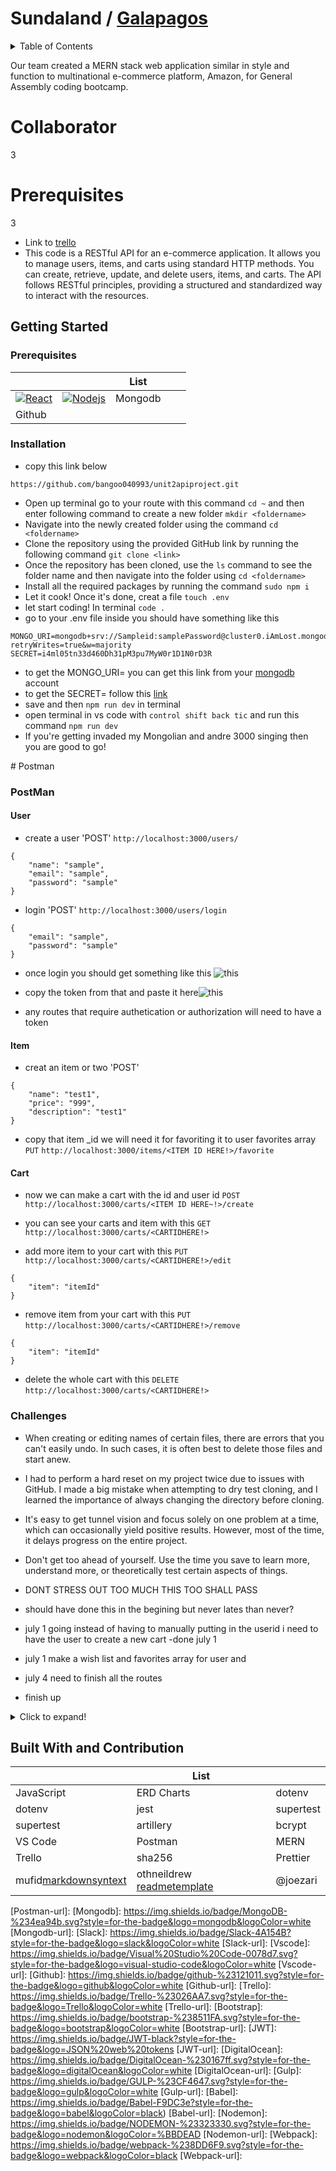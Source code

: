 # Sundaland / [Galapagos](placeHolderForLiveDeploymentPage)

<details>
  <summary>Table of Contents</summary>
  <ol>
    <li>
      <a href="#about-the-project">About The Project</a>
      <ul>
        <li><a href="#Purpose">Purpose</a></li>
        <li><a href="#Contributor">Contributor</a></li>
        <li><a href="#Prerequisites">Prerequisites</a></li>
      </ul>
    </li>
    <li>
      <a href="#getting-started">Getting Started</a>
      <ul>
        <li><a href="#prerequisites">Prerequisites</a></li>
        <li><a href="#installation">Installation</a></li>
        <li><a href="#PostMan">Postman</a></li>
      </ul>
    </li>
    <li><a href="#challenges">challenges</a></li>
    <li><a href="#note-to-self">note to self</a></li>
    <li><a href="#Built-With-and-Contribution">built with and contribution</a></li>
  </ol>
</details>

 Our team created a MERN stack web application similar in style and function to multinational e-commerce platform, Amazon, for General Assembly coding bootcamp. 
# Collaborator
3

# Prerequisites
3

-   Link to [trello](https://trello.com/invite/b/ieQ1mtcf/ATTIface979797e68de5cf0f94b9bc46405cE4727943/pack-opening)
-   This code is a RESTful API for an e-commerce application. It allows you to manage users, items, and carts using standard HTTP methods. You can create, retrieve, update, and delete users, items, and carts. The API follows RESTful principles, providing a structured and standardized way to interact with the resources.

## Getting Started

### Prerequisites

|         |         | List    |         |         |
| ------- | ------- | ------- | ------- | ------- |
| [![React][React.js]][React-url] | [![Nodejs][Node.js]][Node-url] | Mongodb |
| Github  |         |         |         |         |

### Installation

-   copy this link below
<pre><code>https://github.com/bangoo040993/unit2apiproject.git</code></pre>
-   Open up terminal go to your route with this command `cd ~` and then enter following command to create a new folder `mkdir <foldername>`
-   Navigate into the newly created folder using the command `cd <foldername>`
-   Clone the repository using the provided GitHub link by running the following command `git clone <link>`
-   Once the repository has been cloned, use the `ls` command to see the folder name and then navigate into the folder using `cd <foldername>`
-   Install all the required packages by running the command `sudo npm i`
-   Let it cook! Once it's done, creat a file `touch .env`
-   let start coding! In terminal `code .`
-   go to your .env file inside you should have something like this
<pre><code>MONGO_URI=mongodb+srv://Sampleid:samplePassword@cluster0.iAmLost.mongodb.net/samplecluster?retryWrites=true&w=majority
SECRET=i4ml05tn33d460Dh31pM3pu7MyW0r1D1N0rD3R</code></pre>
-   to get the MONGO_URI= you can get this link from your [mongodb](https://www.mongodb.com/) account
-   to get the SECRET= follow this [link](https://emn178.github.io/online-tools/sha256.html)
-   save and then `npm run dev` in terminal
-   open terminal in vs code with `control shift back tic` and run this command `npm run dev`
-   If you're getting invaded my Mongolian and andre 3000 singing then you are good to go!
<PostMan>
# Postman
</PostMan>

### PostMan

#### User
-   create a user 'POST' `http://localhost:3000/users/`
<pre><code>{
    "name": "sample",
    "email": "sample",
    "password": "sample"
}</code></pre>
-   login 'POST' `http://localhost:3000/users/login`
 <pre><code>{
    "email": "sample",
    "password": "sample"
}</code></pre>
-   once login you should get something like this ![this](https://i.imgur.com/OEnOoyv.png)
   
-   copy the token from that and paste it here![this](https://i.imgur.com/4cdS0rK.png)

-   any routes that require authetication or authorization will need to have a token 
####
#### Item
-   creat an item or two 'POST'
 <pre><code>{
    "name": "test1",
    "price": "999",
    "description": "test1"
}</code></pre>

-   copy that item _id we will need it for favoriting it to user favorites array `PUT` `http://localhost:3000/items/<ITEM ID HERE!>/favorite`
####
#### Cart
-   now we can make a cart with the id and user id `POST` `http://localhost:3000/carts/<ITEM ID HERE~!>/create`

-   you can see your carts and item with this `GET` `http://localhost:3000/carts/<CARTIDHERE!>`

-   add more item to your cart with this `PUT` `http://localhost:3000/carts/<CARTIDHERE!>/edit`
<pre><code>{
    "item": "itemId"
}</code></pre>
-   remove item from your cart with this `PUT` `http://localhost:3000/carts/<CARTIDHERE!>/remove`
<pre><code>{
    "item": "itemId"
}</code></pre>
-   delete the whole cart with this `DELETE` `http://localhost:3000/carts/<CARTIDHERE!>`
### Challenges

-   When creating or editing names of certain files, there are errors that you can't easily undo. In such cases, it is often best to delete those files and start anew.
-   I had to perform a hard reset on my project twice due to issues with GitHub. I made a big mistake when attempting to dry test cloning, and I learned the importance of always changing the directory before cloning.
-   It's easy to get tunnel vision and focus solely on one problem at a time, which can occasionally yield positive results. However, most of the time, it delays progress on the entire project.
-   Don't get too ahead of yourself. Use the time you save to learn more, understand more, or theoretically test certain aspects of things.
-   DONT STRESS OUT TOO MUCH THIS TOO SHALL PASS


-   should have done this in the begining but never lates than never?
-   july 1 going instead of having to manually putting in the userid i need to have the user to create a new cart -done july 1
-   july 1 make a wish list and favorites array for user and
-   july 4 need to finish all the routes
-   finish up

<details id="note-to-self">
  <summary>Click to expand!</summary>
  
 ## note to self
  1. A numbered
  2. list
     * With some
     * Sub bullets
</details>

## Built With and Contribution

|                                                       | List                                                                                                |           |
| ----------------------------------------------------- | --------------------------------------------------------------------------------------------------- | --------- |
| JavaScript                                            | ERD Charts                                                                                          | dotenv    |
| dotenv                                                | jest                                                                                                | supertest |
| supertest                                             | artillery                                                                                           | bcrypt    |
| VS Code                                               | Postman                                                                                             | MERN      |
| Trello                                                | sha256                                                                                              | Prettier  |
| mufid[markdownsyntext](https://gist.github.com/mufid) | othneildrew [readmetemplate](https://github.com/othneildrew/Best-README-Template#about-the-project) |@joezari           |

<!-- add more
|                |                 |                 |
-->
[React.js]: https://img.shields.io/badge/React-20232A?style=for-the-badge&logo=react&logoColor=61DAFB
[React-url]: https://reactjs.org/
[Node.js]: https://img.shields.io/badge/Node.js-43853D?style=for-the-badge&logo=node.js&logoColor=white
[Node-url]: https://nodejs.org/en/
[Express]: https://img.shields.io/badge/Express.js-404D59?style=for-the-badge
[Express-url]: https://expressjs.com/
[Postman]: https://img.shields.io/badge/Postman-FF6C37?style=for-the-badge&logo=postman&logoColor=white
[Postman-url]: 
[Mongodb]: https://img.shields.io/badge/MongoDB-%234ea94b.svg?style=for-the-badge&logo=mongodb&logoColor=white
[Mongodb-url]: 
[Slack]: https://img.shields.io/badge/Slack-4A154B?style=for-the-badge&logo=slack&logoColor=white
[Slack-url]: 
[Vscode]: https://img.shields.io/badge/Visual%20Studio%20Code-0078d7.svg?style=for-the-badge&logo=visual-studio-code&logoColor=white
[Vscode-url]: 
[Github]: https://img.shields.io/badge/github-%23121011.svg?style=for-the-badge&logo=github&logoColor=white
[Github-url]: 
[Trello]: https://img.shields.io/badge/Trello-%23026AA7.svg?style=for-the-badge&logo=Trello&logoColor=white
[Trello-url]: 
[Bootstrap]: https://img.shields.io/badge/bootstrap-%238511FA.svg?style=for-the-badge&logo=bootstrap&logoColor=white
[Bootstrap-url]: 
[JWT]: https://img.shields.io/badge/JWT-black?style=for-the-badge&logo=JSON%20web%20tokens
[JWT-url]: 
[DigitalOcean]: https://img.shields.io/badge/DigitalOcean-%230167ff.svg?style=for-the-badge&logo=digitalOcean&logoColor=white
[DigitalOcean-url]: 
[Gulp]: https://img.shields.io/badge/GULP-%23CF4647.svg?style=for-the-badge&logo=gulp&logoColor=white 
[Gulp-url]: 
[Babel]: https://img.shields.io/badge/Babel-F9DC3e?style=for-the-badge&logo=babel&logoColor=black)
[Babel-url]: 
[Nodemon]: https://img.shields.io/badge/NODEMON-%23323330.svg?style=for-the-badge&logo=nodemon&logoColor=%BBDEAD
[Nodemon-url]:
[Webpack]: https://img.shields.io/badge/webpack-%238DD6F9.svg?style=for-the-badge&logo=webpack&logoColor=black
[Webpack-url]: